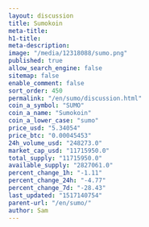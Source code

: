 ```yaml
---
layout: discussion
title: Sumokoin
meta-title: 
h1-title: 
meta-description: 
image: "/media/12318088/sumo.png"
published: true
allow_search_engine: false
sitemap: false
enable_comment: false
sort_order: 450
permalink: "/en/sumo/discussion.html"
coin_a_symbol: "SUMO"
coin_a_name: "Sumokoin"
coin_a_lower_case: "sumo"
price_usd: "5.34054"
price_btc: "0.00045453"
24h_volume_usd: "248273.0"
market_cap_usd: "11715950.0"
total_supply: "11715950.0"
available_supply: "2827061.0"
percent_change_1h: "-1.11"
percent_change_24h: "-4.77"
percent_change_7d: "-28.43"
last_updated: "1517140754"
parent-url: "/en/sumo/"
author: Sam
---
```


